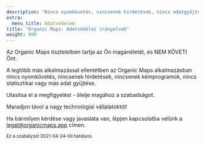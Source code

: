 ```yaml
---
description: "Nincs nyomkövetés, nincsenek hirdetések, nincs adatgyűjtés, nincs statisztikai adatgyűjtés, nincs kémprogram."
extra:
  menu_title: Adatvédelem
title: "Organic Maps: Adatvédelmi irányelvek"
weight: 900
---
```


Az Organic Maps tiszteletben tartja az Ön magánéletét, és NEM KÖVETI Önt.

A legtöbb más alkalmazással ellentétben az Organic Maps alkalmazásban nincs
nyomkövetés, nincsenek hirdetések, nincsenek kémprogramok, nincs
statisztikai vagy más adat gyűjtése.

Utasítsa el a megfigyelést - ölelje magához a szabadságot.

Maradjon távol a nagy technológiai vállalatoktól!

Ha bármilyen kérdése vagy javaslata van, lépjen kapcsolatba velünk a
[legal@organicmaps.app](mailto:legal@organicmaps.app) címen.

<sub>Ez a szabályzat 2021-04-24-től hatályos.</sub>
